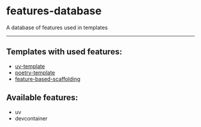 # features-database
A database of features used in templates

---

## Templates with used features:
- [uv-template]()
- [poetry-template]()
- [feature-based-scaffolding]()

## Available features:
- uv
- devcontainer
